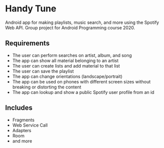 # Handy Tune
Android app for making playlists, music search, and more using the Spotify Web API. Group project for Android Programming course 2020.

## Requirements
* The user can perform searches on artist, album, and song
* The app can show all material belonging to an artist
* The user can create lists and add material to that list
* The user can save the playlist
* The app can change orientations (landscape/portrait)
* The app can be used on phones with different screen sizes without breaking or distorting the content
* The app can lookup and show a public Spotify user profile from an id

## Includes
* Fragments
* Web Service Call
* Adapters
* Room 
* and more
